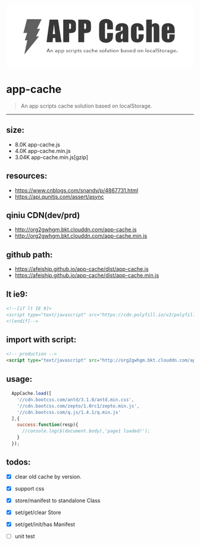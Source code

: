 <p align="center">
  <a href="https://github.com/afeiship/app-cache">
    <img src="./docs/app-cache.jpg" width="518" align="center">
  </a>
</p>


# app-cache
> An app scripts cache solution based on localStorage.
---

## size:
+ 8.0K	app-cache.js
+ 4.0K	app-cache.min.js
+ 3.04K app-cache.min.js[gzip]

## resources:
+ https://www.cnblogs.com/snandy/p/4867731.html
+ https://api.qunitjs.com/assert/async

## qiniu CDN(dev/prd)
+ http://org2gwhgm.bkt.clouddn.com/app-cache.js
+ http://org2gwhgm.bkt.clouddn.com/app-cache.min.js

## github path:
+ https://afeiship.github.io/app-cache/dist/app-cache.js
+ https://afeiship.github.io/app-cache/dist/app-cache.min.js


## lt ie9:
```html
<!--[if lt IE 9]>
<script type="text/javascript" src="https://cdn.polyfill.io/v2/polyfill.js?features=Array.prototype.indexOf,Array.prototype.filter,Object.keys"></script>
<![endif]-->
```

## import with script:
```html
<!-- production -->
<script type="text/javascript" src="http://org2gwhgm.bkt.clouddn.com/app-cache.min.js"></script>
```
## usage:
```js
  AppCache.load([
    '//cdn.bootcss.com/antd/3.1.0/antd.min.css',
    '//cdn.bootcss.com/zepto/1.0rc1/zepto.min.js',
    '//cdn.bootcss.com/q.js/1.4.1/q.min.js'
  ],{
    success:function(resp){
      //console.log($(document.body),'page1 loaded!');
    }
  });
```

## todos:
- [x] clear old cache by version.
- [x] support css
- [x] store/manifest to standalone Class
- [x] set/get/clear Store
- [x] set/get/init/has Manifest
- [ ] unit test

